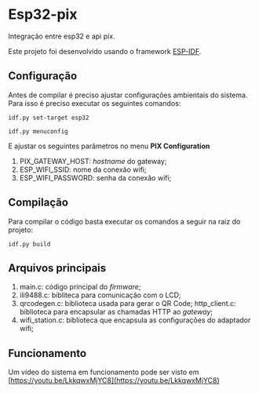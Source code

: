 # Esp32-pix
Integração entre esp32 e api pix.

Este projeto foi desenvolvido usando o framework [ESP-IDF](https://github.com/espressif/esp-idf).

## Configuração

Antes de compilar é preciso ajustar configurações ambientais do sistema. Para isso é preciso executar os seguintes comandos:
```
idf.py set-target esp32

idf.py menuconfig
```
E ajustar os seguintes parâmetros no menu **PIX Configuration**

1. PIX_GATEWAY_HOST: _hostname_ do gateway;
2. ESP_WIFI_SSID: nome da conexão wifi;
3. ESP_WIFI_PASSWORD: senha da conexão wifi;



## Compilação

Para compilar o código basta executar os comandos a seguir na raiz do projeto:

```
idf.py build
```

## Arquivos principais

1. main.c: código principal do _firmware_;
2. ili9488.c: bibliteca para comunicação com o LCD;
3. qrcodegen.c: biblioteca usada para gerar o QR Code;
http_client.c: biblioteca para encapsular as chamadas HTTP ao _gateway_;
4. wifi_station.c: biblioteca que encapsula as configurações do adaptador wifi;

## Funcionamento

Um vídeo do sistema em funcionamento pode ser visto em [https://youtu.be/LkkqwxMjYC8](https://youtu.be/LkkqwxMjYC8)